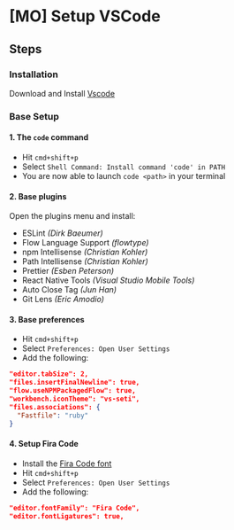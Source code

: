 # [MO] Setup VSCode

## Steps

### Installation
Download and Install [Vscode](https://code.visualstudio.com/)

### Base Setup

#### 1. The `code` command

- Hit `cmd+shift+p`
- Select `Shell Command: Install command 'code' in PATH`
- You are now able to launch `code <path>` in your terminal

#### 2. Base plugins

Open the plugins menu and install:

- ESLint *(Dirk Baeumer)*
- Flow Language Support *(flowtype)*
- npm Intellisense *(Christian Kohler)*
- Path Intellisense *(Christian Kohler)*
- Prettier *(Esben Peterson)*
- React Native Tools *(Visual Studio Mobile Tools)*
- Auto Close Tag *(Jun Han)*
- Git Lens *(Eric Amodio)*

#### 3. Base preferences

- Hit `cmd+shift+p`
- Select `Preferences: Open User Settings`
- Add the following:
```json
"editor.tabSize": 2,
"files.insertFinalNewline": true,
"flow.useNPMPackagedFlow": true,
"workbench.iconTheme": "vs-seti",
"files.associations": {
  "Fastfile": "ruby"
}
```

#### 4. Setup Fira Code

- Install the [Fira Code font](https://github.com/tonsky/FiraCode)
- Hit `cmd+shift+p`
- Select `Preferences: Open User Settings`
- Add the following:
```json
"editor.fontFamily": "Fira Code",
"editor.fontLigatures": true,
```
